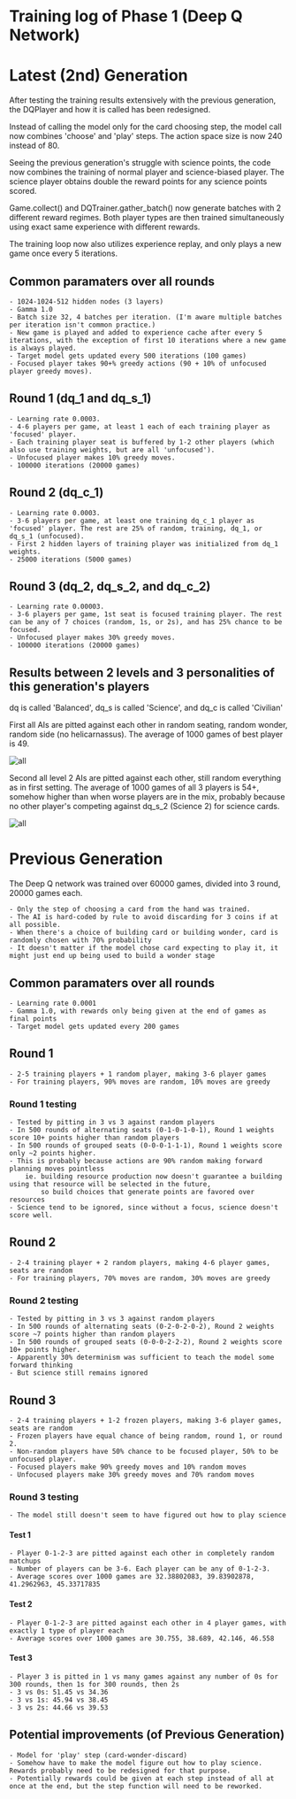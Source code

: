 # Training log of Phase 1 (Deep Q Network)

# Latest (2nd) Generation

After testing the training results extensively with the previous generation,
the DQPlayer and how it is called has been redesigned.

Instead of calling the model only for the card choosing step, 
the model call now combines 'choose' and 'play' steps. The action space size is now 240 instead of 80.

Seeing the previous generation's struggle with science points, 
the code now combines the training of normal player and science-biased player.
The science player obtains double the reward points for any science points scored.

Game.collect() and DQTrainer.gather_batch() now generate batches with 2 different reward regimes.
Both player types are then trained simultaneously using exact same experience with different rewards.

The training loop now also utilizes experience replay, and only plays a new game once every 5 iterations.

## Common paramaters over all rounds

    - 1024-1024-512 hidden nodes (3 layers)
    - Gamma 1.0
    - Batch size 32, 4 batches per iteration. (I'm aware multiple batches per iteration isn't common practice.)
    - New game is played and added to experience cache after every 5 iterations, with the exception of first 10 iterations where a new game is always played.
    - Target model gets updated every 500 iterations (100 games)
    - Focused player takes 90+% greedy actions (90 + 10% of unfocused player greedy moves).

## Round 1 (dq_1 and dq_s_1)

    - Learning rate 0.0003.
    - 4-6 players per game, at least 1 each of each training player as 'focused' player.
    - Each training player seat is buffered by 1-2 other players (which also use training weights, but are all 'unfocused').
    - Unfocused player makes 10% greedy moves.
    - 100000 iterations (20000 games)

## Round 2 (dq_c_1)

    - Learning rate 0.0003.
    - 3-6 players per game, at least one training dq_c_1 player as 'focused' player. The rest are 25% of random, training, dq_1, or dq_s_1 (unfocused).
    - First 2 hidden layers of training player was initialized from dq_1 weights.
    - 25000 iterations (5000 games)

## Round 3 (dq_2, dq_s_2, and dq_c_2)

    - Learning rate 0.00003.
    - 3-6 players per game, 1st seat is focused training player. The rest can be any of 7 choices (random, 1s, or 2s), and has 25% chance to be focused.
    - Unfocused player makes 30% greedy moves.
    - 100000 iterations (20000 games)

## Results between 2 levels and 3 personalities of this generation's players

dq is called 'Balanced', dq_s is called 'Science', and dq_c is called 'Civilian'

First all AIs are pitted against each other in random seating, random wonder, random side (no helicarnassus).
The average of 1000 games of best player is 49.

![all](./images/DQ_FFA1-2.jpg)

Second all level 2 AIs are pitted against each other, still random everything as in first setting.
The average of 1000 games of all 3 players is 54+, 
somehow higher than when worse players are in the mix, 
probably because no other player's competing against dq_s_2 (Science 2) for science cards.

![all](./images/DQ_FFA2.jpg)


# Previous Generation

The Deep Q network was trained over 60000 games, divided into 3 round, 20000 games each.

    - Only the step of choosing a card from the hand was trained.
    - The AI is hard-coded by rule to avoid discarding for 3 coins if at all possible.
    - When there's a choice of building card or building wonder, card is randomly chosen with 70% probability
    - It doesn't matter if the model chose card expecting to play it, it might just end up being used to build a wonder stage

## Common paramaters over all rounds

    - Learning rate 0.0001
    - Gamma 1.0, with rewards only being given at the end of games as final points
    - Target model gets updated every 200 games

## Round 1

    - 2-5 training players + 1 random player, making 3-6 player games
    - For training players, 90% moves are random, 10% moves are greedy

### Round 1 testing
    - Tested by pitting in 3 vs 3 against random players
    - In 500 rounds of alternating seats (0-1-0-1-0-1), Round 1 weights score 10+ points higher than random players
    - In 500 rounds of grouped seats (0-0-0-1-1-1), Round 1 weights score only ~2 points higher.
    - This is probably because actions are 90% random making forward planning moves pointless
		ie. building resource production now doesn't guarantee a building using that resource will be selected in the future,
			so build choices that generate points are favored over resources
    - Science tend to be ignored, since without a focus, science doesn't score well.

## Round 2

    - 2-4 training player + 2 random players, making 4-6 player games, seats are random
    - For training players, 70% moves are random, 30% moves are greedy

### Round 2 testing
    - Tested by pitting in 3 vs 3 against random players
    - In 500 rounds of alternating seats (0-2-0-2-0-2), Round 2 weights score ~7 points higher than random players
    - In 500 rounds of grouped seats (0-0-0-2-2-2), Round 2 weights score 10+ points higher.
    - Apparently 30% determinism was sufficient to teach the model some forward thinking
	- But science still remains ignored

## Round 3

    - 2-4 training players + 1-2 frozen players, making 3-6 player games, seats are random
    - Frozen players have equal chance of being random, round 1, or round 2.
    - Non-random players have 50% chance to be focused player, 50% to be unfocused player.
    - Focused players make 90% greedy moves and 10% random moves
    - Unfocused players make 30% greedy moves and 70% random moves

### Round 3 testing
    - The model still doesn't seem to have figured out how to play science

#### Test 1
    - Player 0-1-2-3 are pitted against each other in completely random matchups
    - Number of players can be 3-6. Each player can be any of 0-1-2-3.
    - Average scores over 1000 games are 32.38802083, 39.83902878, 41.2962963, 45.33717835

#### Test 2
    - Player 0-1-2-3 are pitted against each other in 4 player games, with exactly 1 type of player each
    - Average scores over 1000 games are 30.755, 38.689, 42.146, 46.558

#### Test 3
    - Player 3 is pitted in 1 vs many games against any number of 0s for 300 rounds, then 1s for 300 rounds, then 2s
    - 3 vs 0s: 51.45 vs 34.36
	- 3 vs 1s: 45.94 vs 38.45
	- 3 vs 2s: 44.66 vs 39.53

## Potential improvements (of Previous Generation)

    - Model for 'play' step (card-wonder-discard)
    - Somehow have to make the model figure out how to play science. Rewards probably need to be redesigned for that purpose.
    - Potentially rewards could be given at each step instead of all at once at the end, but the step function will need to be reworked.

    
    


